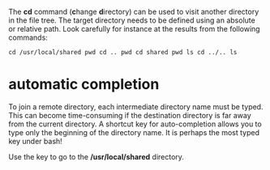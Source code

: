 The **cd** command (**c**hange **d**irectory) can be used to visit another directory in the file tree. 
The target directory needs to be defined using an absolute or relative path. 
Look carefully for instance at the results from the following commands:

`cd /usr/local/shared
pwd
cd ..
pwd
cd shared
pwd ls
cd ../..
ls
`

# automatic completion

To join a remote directory, each intermediate directory name must be typed. 
This can become time-consuming if the destination directory is far away from the current directory. 
A shortcut key <TAB> for auto-completion allows you to type only the beginning of the directory name. 
It is perhaps the most typed key under bash!

Use the <TAB> key to go to the **/usr/local/shared** directory.
